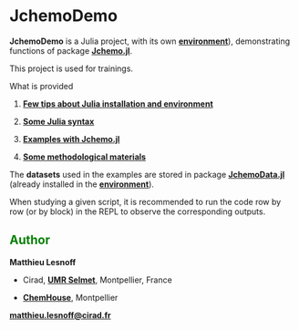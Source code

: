 # JchemoDemo

**JchemoDemo** is a Julia project, with its own [**environment**](https://github.com/mlesnoff/JchemoDemo/blob/master/Project.toml)), demonstrating functions 
of package [**Jchemo.jl**](https://github.com/mlesnoff/Jchemo.jl). 

This project is used for trainings. 

What is provided

1. [**Few tips about Julia installation and environment**](https://github.com/mlesnoff/JchemoDemo/blob/main/src/Julia_Misc/config.md)

2. [**Some Julia syntax**](https://github.com/mlesnoff/JchemoDemo/tree/main/src/Julia_Misc)

3. [**Examples with Jchemo.jl**](https://github.com/mlesnoff/JchemoDemo/tree/main/src/Examples_Jchemo)

4. [**Some methodological materials**](https://github.com/mlesnoff/JchemoDemo/tree/main/docs)

The **datasets** used in the examples are stored in package [**JchemoData.jl**](https://github.com/mlesnoff/JchemoData.jl) (already installed in the [**environment**](https://github.com/mlesnoff/JchemoDemo/blob/master/Project.toml)).

When studying a given script, it is recommended to run the code row by row (or by block) in the REPL to observe the corresponding outputs. 

## <span style="color:green"> **Author** </span> 

**Matthieu Lesnoff**

- Cirad, [**UMR Selmet**](https://umr-selmet.cirad.fr/en), Montpellier, France

- [**ChemHouse**](https://www.chemproject.org/ChemHouse), Montpellier

**matthieu.lesnoff@cirad.fr**



